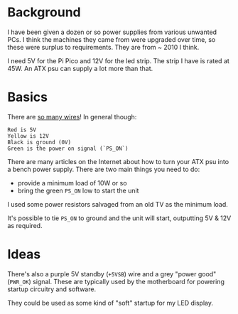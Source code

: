 # Background
I have been given a dozen or so power supplies from various unwanted PCs. I think the machines they came from were upgraded over time, so these were surplus to requirements. They are from ~ 2010 I think.

I need 5V for the Pi Pico and 12V for the led strip. The strip I have is rated at 45W. An ATX psu can supply a lot more than that.

# Basics
There are [so many wires](https://en.wikipedia.org/wiki/ATX#Power_supply)! In general though:

```
Red is 5V
Yellow is 12V
Black is ground (0V)
Green is the power on signal (`PS_ON`)
```

There are many articles on the Internet about how to turn your ATX psu into a bench power supply. There are two main things you need to do:

* provide a minimum load of 10W or so
* bring the green `PS_ON` low to start the unit

I used some power resistors salvaged from an old TV as the minimum load.

It's possible to tie `PS_ON` to ground and the unit will start, outputting 5V & 12V as required.

# Ideas

There's also a purple 5V standby (`+5VSB`) wire and a grey "power good" (`PWR_OK`) signal. These are typically used by the motherboard for powering startup circuitry and software.

They could be used as some kind of "soft" startup for my LED display. 
